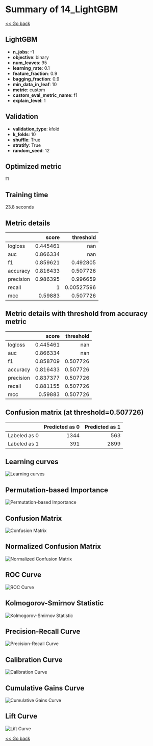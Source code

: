 # Summary of 14_LightGBM

[<< Go back](../README.md)


## LightGBM
- **n_jobs**: -1
- **objective**: binary
- **num_leaves**: 95
- **learning_rate**: 0.1
- **feature_fraction**: 0.9
- **bagging_fraction**: 0.9
- **min_data_in_leaf**: 10
- **metric**: custom
- **custom_eval_metric_name**: f1
- **explain_level**: 1

## Validation
 - **validation_type**: kfold
 - **k_folds**: 10
 - **shuffle**: True
 - **stratify**: True
 - **random_seed**: 12

## Optimized metric
f1

## Training time

23.8 seconds

## Metric details
|           |    score |    threshold |
|:----------|---------:|-------------:|
| logloss   | 0.445461 | nan          |
| auc       | 0.866334 | nan          |
| f1        | 0.859621 |   0.492805   |
| accuracy  | 0.816433 |   0.507726   |
| precision | 0.986395 |   0.996659   |
| recall    | 1        |   0.00527596 |
| mcc       | 0.59883  |   0.507726   |


## Metric details with threshold from accuracy metric
|           |    score |   threshold |
|:----------|---------:|------------:|
| logloss   | 0.445461 |  nan        |
| auc       | 0.866334 |  nan        |
| f1        | 0.858709 |    0.507726 |
| accuracy  | 0.816433 |    0.507726 |
| precision | 0.837377 |    0.507726 |
| recall    | 0.881155 |    0.507726 |
| mcc       | 0.59883  |    0.507726 |


## Confusion matrix (at threshold=0.507726)
|              |   Predicted as 0 |   Predicted as 1 |
|:-------------|-----------------:|-----------------:|
| Labeled as 0 |             1344 |              563 |
| Labeled as 1 |              391 |             2899 |

## Learning curves
![Learning curves](learning_curves.png)

## Permutation-based Importance
![Permutation-based Importance](permutation_importance.png)
## Confusion Matrix

![Confusion Matrix](confusion_matrix.png)


## Normalized Confusion Matrix

![Normalized Confusion Matrix](confusion_matrix_normalized.png)


## ROC Curve

![ROC Curve](roc_curve.png)


## Kolmogorov-Smirnov Statistic

![Kolmogorov-Smirnov Statistic](ks_statistic.png)


## Precision-Recall Curve

![Precision-Recall Curve](precision_recall_curve.png)


## Calibration Curve

![Calibration Curve](calibration_curve_curve.png)


## Cumulative Gains Curve

![Cumulative Gains Curve](cumulative_gains_curve.png)


## Lift Curve

![Lift Curve](lift_curve.png)



[<< Go back](../README.md)
